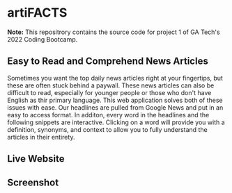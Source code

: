 
# artiFACTS #

**Note:** This repositrory contains the source code for project 1 of GA Tech's 2022 Coding Bootcamp.

## Easy to Read and Comprehend News Articles

Sometimes you want the top daily news articles right at your fingertips, but these are often stuck behind a paywall.  These news articles can also be difficult to read, especially for younger people or those who don't have English as thir primary language.  This web application solves both of these issues with ease.  Our headlines are pulled from Google News and put in an easy to access format.  In additon, every word in the headlines and the following snippets are interactive.  Clicking on a word will provide you with a definition, synonyms, and context to allow you to fully understand the articles in their entirety. 

## Live Website ##



## Screenshot ##

